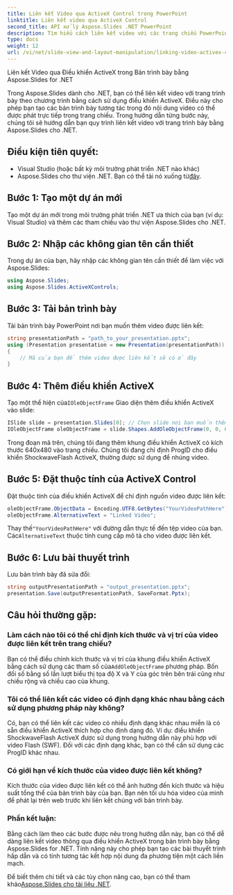 ```yaml
---
title: Liên kết Video qua ActiveX Control trong PowerPoint
linktitle: Liên kết video qua ActiveX Control
second_title: API xử lý Aspose.Slides .NET PowerPoint
description: Tìm hiểu cách liên kết video với các trang chiếu PowerPoint bằng Aspose.Slides for .NET. Hướng dẫn từng bước này bao gồm mã nguồn và các mẹo để tạo bản trình bày tương tác và hấp dẫn bằng các video được liên kết.
type: docs
weight: 12
url: /vi/net/slide-view-and-layout-manipulation/linking-video-activex-control/
---
```

Liên kết Video qua Điều khiển ActiveX trong Bản trình bày bằng Aspose.Slides for .NET

Trong Aspose.Slides dành cho .NET, bạn có thể liên kết video với trang trình bày theo chương trình bằng cách sử dụng điều khiển ActiveX. Điều này cho phép bạn tạo các bản trình bày tương tác trong đó nội dung video có thể được phát trực tiếp trong trang chiếu. Trong hướng dẫn từng bước này, chúng tôi sẽ hướng dẫn bạn quy trình liên kết video với trang trình bày bằng Aspose.Slides cho .NET.

## Điều kiện tiên quyết:
- Visual Studio (hoặc bất kỳ môi trường phát triển .NET nào khác)
-  Aspose.Slides cho thư viện .NET. Bạn có thể tải nó xuống từ[đây](https://releases.aspose.com/slides/net/).

## Bước 1: Tạo một dự án mới
Tạo một dự án mới trong môi trường phát triển .NET ưa thích của bạn (ví dụ: Visual Studio) và thêm các tham chiếu vào thư viện Aspose.Slides cho .NET.

## Bước 2: Nhập các không gian tên cần thiết
Trong dự án của bạn, hãy nhập các không gian tên cần thiết để làm việc với Aspose.Slides:

```csharp
using Aspose.Slides;
using Aspose.Slides.ActiveXControls;
```

## Bước 3: Tải bản trình bày
Tải bản trình bày PowerPoint nơi bạn muốn thêm video được liên kết:

```csharp
string presentationPath = "path_to_your_presentation.pptx";
using (Presentation presentation = new Presentation(presentationPath))
{
    // Mã của bạn để thêm video được liên kết sẽ có ở đây
}
```

## Bước 4: Thêm điều khiển ActiveX
 Tạo một thể hiện của`IOleObjectFrame` Giao diện thêm điều khiển ActiveX vào slide:

```csharp
ISlide slide = presentation.Slides[0]; // Chọn slide nơi bạn muốn thêm video
IOleObjectFrame oleObjectFrame = slide.Shapes.AddOleObjectFrame(0, 0, 640, 480, "Video", "ShockwaveFlash.ShockwaveFlash.10");
```

Trong đoạn mã trên, chúng tôi đang thêm khung điều khiển ActiveX có kích thước 640x480 vào trang chiếu. Chúng tôi đang chỉ định ProgID cho điều khiển ShockwaveFlash ActiveX, thường được sử dụng để nhúng video.

## Bước 5: Đặt thuộc tính của ActiveX Control
Đặt thuộc tính của điều khiển ActiveX để chỉ định nguồn video được liên kết:

```csharp
oleObjectFrame.ObjectData = Encoding.UTF8.GetBytes("YourVideoPathHere"); // Thay thế bằng đường dẫn file video thực tế
oleObjectFrame.AlternativeText = "Linked Video";
```

 Thay thế`"YourVideoPathHere"` với đường dẫn thực tế đến tệp video của bạn. Các`AlternativeText` thuộc tính cung cấp mô tả cho video được liên kết.

## Bước 6: Lưu bài thuyết trình
Lưu bản trình bày đã sửa đổi:

```csharp
string outputPresentationPath = "output_presentation.pptx";
presentation.Save(outputPresentationPath, SaveFormat.Pptx);
```

## Câu hỏi thường gặp:

### Làm cách nào tôi có thể chỉ định kích thước và vị trí của video được liên kết trên trang chiếu?
 Bạn có thể điều chỉnh kích thước và vị trí của khung điều khiển ActiveX bằng cách sử dụng các tham số của`AddOleObjectFrame` phương pháp. Bốn đối số bằng số lần lượt biểu thị tọa độ X và Y của góc trên bên trái cũng như chiều rộng và chiều cao của khung.

### Tôi có thể liên kết các video có định dạng khác nhau bằng cách sử dụng phương pháp này không?
Có, bạn có thể liên kết các video có nhiều định dạng khác nhau miễn là có sẵn điều khiển ActiveX thích hợp cho định dạng đó. Ví dụ: điều khiển ShockwaveFlash ActiveX được sử dụng trong hướng dẫn này phù hợp với video Flash (SWF). Đối với các định dạng khác, bạn có thể cần sử dụng các ProgID khác nhau.

### Có giới hạn về kích thước của video được liên kết không?
Kích thước của video được liên kết có thể ảnh hưởng đến kích thước và hiệu suất tổng thể của bản trình bày của bạn. Bạn nên tối ưu hóa video của mình để phát lại trên web trước khi liên kết chúng với bản trình bày.

### Phần kết luận:
Bằng cách làm theo các bước được nêu trong hướng dẫn này, bạn có thể dễ dàng liên kết video thông qua điều khiển ActiveX trong bản trình bày bằng Aspose.Slides for .NET. Tính năng này cho phép bạn tạo các bài thuyết trình hấp dẫn và có tính tương tác kết hợp nội dung đa phương tiện một cách liền mạch.

 Để biết thêm chi tiết và các tùy chọn nâng cao, bạn có thể tham khảo[Aspose.Slides cho tài liệu .NET](https://reference.aspose.com/slides/net/).